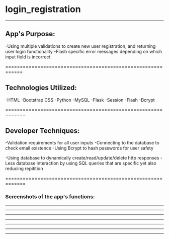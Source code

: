 # login_registration
------------------------------------------------------------

## App's Purpose:
-Using multiple validations to create new user registration, and returning user login functionality
-Flash specific error messages depending on which input field is incorrect

============================================================

## Technologies Utilized:
-HTML
-Bootstrap CSS
-Python
-MySQL
-Flask
-Session
-Flash
-Bcrypt

=============================================================

## Developer Techniques:
-Validation requirements for all user inputs
-Connecting to the database to check email existence
-Using Bcrypt to hash passwords for user safety

-Using database to dynamically create/read/update/delete http responses
-Less database interaction by using SQL queries that are specific yet also reducing repitition

=============================================================


 ### Screenshots of the app's functions:

<!-- Javascript code put into MySQL Workbench:
![initial load](/README/screenshot_1.jpg) -->
--------------------------------------------------------------


--------------------------------------------------------------

--------------------------------------------------------------

--------------------------------------------------------------

--------------------------------------------------------------

--------------------------------------------------------------

--------------------------------------------------------------


